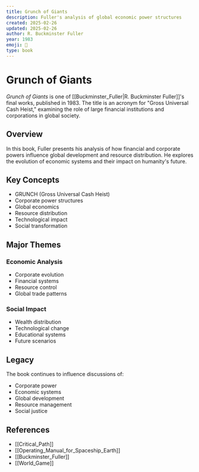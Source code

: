 ```yaml
---
title: Grunch of Giants
description: Fuller's analysis of global economic power structures
created: 2025-02-26
updated: 2025-02-26
author: R. Buckminster Fuller
year: 1983
emoji: 🏢
type: book
---
```


# Grunch of Giants

*Grunch of Giants* is one of [[Buckminster_Fuller|R. Buckminster Fuller]]'s final works, published in 1983. The title is an acronym for "Gross Universal Cash Heist," examining the role of large financial institutions and corporations in global society.

## Overview

In this book, Fuller presents his analysis of how financial and corporate powers influence global development and resource distribution. He explores the evolution of economic systems and their impact on humanity's future.

## Key Concepts

- GRUNCH (Gross Universal Cash Heist)
- Corporate power structures
- Global economics
- Resource distribution
- Technological impact
- Social transformation

## Major Themes

### Economic Analysis
- Corporate evolution
- Financial systems
- Resource control
- Global trade patterns

### Social Impact
- Wealth distribution
- Technological change
- Educational systems
- Future scenarios

## Legacy

The book continues to influence discussions of:
- Corporate power
- Economic systems
- Global development
- Resource management
- Social justice

## References

- [[Critical_Path]]
- [[Operating_Manual_for_Spaceship_Earth]]
- [[Buckminster_Fuller]]
- [[World_Game]] 